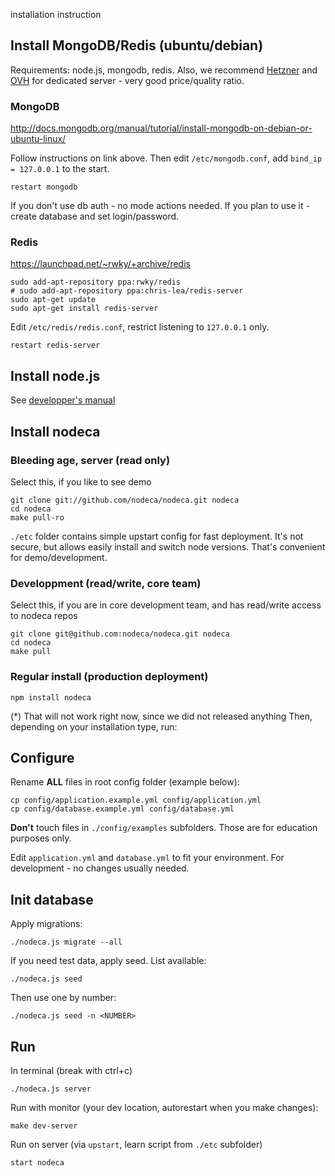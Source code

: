 installation instruction

## Install MongoDB/Redis (ubuntu/debian)

Requirements: node.js, mongodb, redis. Also, we recommend
[Hetzner](http://www.hetzner.de/en/hosting/produktmatrix/rootserver-produktmatrix/)
and [OVH](http://www.ovh.com/fr/serveurs_dedies/) for dedicated
server - very good price/quality ratio.


### MongoDB

http://docs.mongodb.org/manual/tutorial/install-mongodb-on-debian-or-ubuntu-linux/

Follow instructions on link above. Then edit `/etc/mongodb.conf`,
add `bind_ip = 127.0.0.1` to the start.

    restart mongodb

If you don't use db auth - no mode actions needed. If you plan to use
it - create database and set login/password.


### Redis

https://launchpad.net/~rwky/+archive/redis

    sudo add-apt-repository ppa:rwky/redis
    # sudo add-apt-repository ppa:chris-lea/redis-server
    sudo apt-get update
    sudo apt-get install redis-server

Edit `/etc/redis/redis.conf`, restrict listening to `127.0.0.1` only.

    restart redis-server


## Install node.js

See [developper's manual](https://github.com/nodeca/nodeca/tree/master/docs/developer-setup)


## Install nodeca


### Bleeding age, server (read only)

Select this, if you like to see demo

    git clone git://github.com/nodeca/nodeca.git nodeca
    cd nodeca
    make pull-ro

`./etc` folder contains simple upstart config for fast deployment. It's not
secure, but allows easily install and switch node versions. That's convenient
for demo/development.


### Developpment (read/write, core team)

Select this, if you are in core development team, and has read/write access
to nodeca repos

    git clone git@github.com:nodeca/nodeca.git nodeca
    cd nodeca
    make pull


### Regular install (production deployment)

    npm install nodeca

(*) That will not work right now, since we did not released anything
Then, depending on your installation type, run:


## Configure

Rename **ALL** files in root config folder (example below):

    cp config/application.example.yml config/application.yml
    cp config/database.example.yml config/database.yml

**Don't** touch files in `./config/examples` subfolders. Those are for education
purposes only.

Edit `application.yml` and `database.yml` to fit your environment.
For development - no changes usually needed.


## Init database

Apply migrations:

    ./nodeca.js migrate --all

If you need test data, apply seed. List available:

    ./nodeca.js seed

Then use one by number:

    ./nodeca.js seed -n <NUMBER>


## Run

In terminal (break with ctrl+c)

    ./nodeca.js server

Run with monitor (your dev location, autorestart when you make changes):

    make dev-server

Run on server (via `upstart`, learn script from `./etc` subfolder)

    start nodeca
